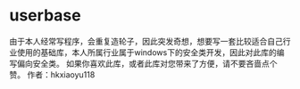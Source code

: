 # userbase
由于本人经常写程序，会重复造轮子，因此突发奇想，想要写一套比较适合自己行业使用的基础库，本人所属行业属于windows下的安全类开发，因此对此库的编写偏向安全类。
如果你喜欢此库，或者此库对您带来了方便，请不要吝啬点个赞。
作者：hkxiaoyu118
